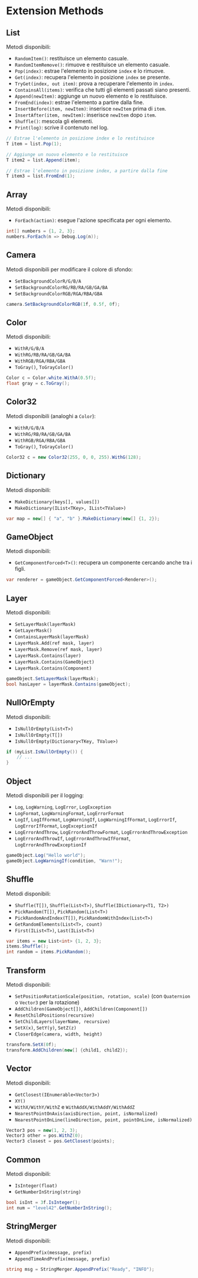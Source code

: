 # Extension Methods

## List

Metodi disponibili:
- `RandomItem()`: restituisce un elemento casuale.
- `RandomItemRemove()`: rimuove e restituisce un elemento casuale.
- `Pop(index)`: estrae l'elemento in posizione `index` e lo rimuove.
- `Get(index)`: recupera l'elemento in posizione `index` se presente.
- `TryGet(index, out item)`: prova a recuperare l'elemento in `index`.
- `ContainsAll(items)`: verifica che tutti gli elementi passati siano presenti.
- `Append(newItem)`: aggiunge un nuovo elemento e lo restituisce.
- `FromEnd(index)`: estrae l'elemento a partire dalla fine.
- `InsertBefore(item, newItem)`: inserisce `newItem` prima di `item`.
- `InsertAfter(item, newItem)`: inserisce `newItem` dopo `item`.
- `Shuffle()`: mescola gli elementi.
- `Print(log)`: scrive il contenuto nel log.

```csharp
// Estrae l'elemento in posizione index e lo restituisce
T item = list.Pop(1);

// Aggiunge un nuovo elemento e lo restituisce
T item2 = list.Append(item);

// Estrae l'elemento in posizione index, a partire dalla fine
T item3 = list.FromEnd(1);
```

## Array

Metodi disponibili:
- `ForEach(action)`: esegue l'azione specificata per ogni elemento.

```csharp
int[] numbers = {1, 2, 3};
numbers.ForEach(n => Debug.Log(n));
```

## Camera

Metodi disponibili per modificare il colore di sfondo:
- `SetBackgroundColorR/G/B/A`
- `SetBackgroundColorRG/RB/RA/GB/GA/BA`
- `SetBackgroundColorRGB/RGA/RBA/GBA`

```csharp
camera.SetBackgroundColorRGB(1f, 0.5f, 0f);
```

## Color

Metodi disponibili:
- `WithR/G/B/A`
- `WithRG/RB/RA/GB/GA/BA`
- `WithRGB/RGA/RBA/GBA`
- `ToGray()`, `ToGrayColor()`

```csharp
Color c = Color.white.WithA(0.5f);
float gray = c.ToGray();
```

## Color32

Metodi disponibili (analoghi a `Color`):
- `WithR/G/B/A`
- `WithRG/RB/RA/GB/GA/BA`
- `WithRGB/RGA/RBA/GBA`
- `ToGray()`, `ToGrayColor()`

```csharp
Color32 c = new Color32(255, 0, 0, 255).WithG(128);
```

## Dictionary

Metodi disponibili:
- `MakeDictionary(keys[], values[])`
- `MakeDictionary(IList<TKey>, IList<TValue>)`

```csharp
var map = new[] { "a", "b" }.MakeDictionary(new[] {1, 2});
```

## GameObject

Metodi disponibili:
- `GetComponentForced<T>()`: recupera un componente cercando anche tra i figli.

```csharp
var renderer = gameObject.GetComponentForced<Renderer>();
```

## Layer

Metodi disponibili:
- `SetLayerMask(layerMask)`
- `GetLayerMask()`
- `ContainsLayerMask(layerMask)`
- `LayerMask.Add(ref mask, layer)`
- `LayerMask.Remove(ref mask, layer)`
- `LayerMask.Contains(layer)`
- `LayerMask.Contains(GameObject)`
- `LayerMask.Contains(Component)`

```csharp
gameObject.SetLayerMask(layerMask);
bool hasLayer = layerMask.Contains(gameObject);
```

## NullOrEmpty

Metodi disponibili:
- `IsNullOrEmpty(List<T>)`
- `IsNullOrEmpty(T[])`
- `IsNullOrEmpty(Dictionary<TKey, TValue>)`

```csharp
if (myList.IsNullOrEmpty()) {
    // ...
}
```

## Object

Metodi disponibili per il logging:
- `Log`, `LogWarning`, `LogError`, `LogException`
- `LogFormat`, `LogWarningFormat`, `LogErrorFormat`
- `LogIf`, `LogIfFormat`, `LogWarningIf`, `LogWarningIfFormat`, `LogErrorIf`, `LogErrorIfFormat`, `LogExceptionIf`
- `LogErrorAndThrow`, `LogErrorAndThrowFormat`, `LogErrorAndThrowException`
- `LogErrorAndThrowIf`, `LogErrorAndThrowIfFormat`, `LogErrorAndThrowExceptionIf`

```csharp
gameObject.Log("Hello world");
gameObject.LogWarningIf(condition, "Warn!");
```

## Shuffle

Metodi disponibili:
- `Shuffle(T[])`, `Shuffle(List<T>)`, `Shuffle(IDictionary<T1, T2>)`
- `PickRandom(T[])`, `PickRandom(List<T>)`
- `PickRandomAndIndex(T[])`, `PickRandomWithIndex(List<T>)`
- `GetRandomElements(List<T>, count)`
- `First(IList<T>)`, `Last(IList<T>)`

```csharp
var items = new List<int> {1, 2, 3};
items.Shuffle();
int random = items.PickRandom();
```

## Transform

Metodi disponibili:
- `SetPositionRotationScale(position, rotation, scale)` (con `Quaternion` o `Vector3` per la rotazione)
- `AddChildren(GameObject[])`, `AddChildren(Component[])`
- `ResetChildPositions(recursive)`
- `SetChildLayers(layerName, recursive)`
- `SetX(x)`, `SetY(y)`, `SetZ(z)`
- `CloserEdge(camera, width, height)`

```csharp
transform.SetX(0f);
transform.AddChildren(new[] {child1, child2});
```

## Vector

Metodi disponibili:
- `GetClosest(IEnumerable<Vector3>)`
- `XY()`
- `WithX/WithY/WithZ` e `WithAddX/WithAddY/WithAddZ`
- `NearestPointOnAxis(axisDirection, point, isNormalized)`
- `NearestPointOnLine(lineDirection, point, pointOnLine, isNormalized)`

```csharp
Vector3 pos = new(1, 2, 3);
Vector3 other = pos.WithZ(0);
Vector3 closest = pos.GetClosest(points);
```

## Common

Metodi disponibili:
- `IsInteger(float)`
- `GetNumberInString(string)`

```csharp
bool isInt = 3f.IsInteger();
int num = "level42".GetNumberInString();
```

## StringMerger

Metodi disponibili:
- `AppendPrefix(message, prefix)`
- `AppendTimeAndPrefix(message, prefix)`

```csharp
string msg = StringMerger.AppendPrefix("Ready", "INFO");
```

